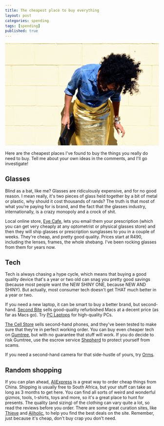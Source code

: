 ```yaml
---
title: The cheapest place to buy everything
layout: post
categories: spending
tags: [spending]
published: true
---
```

<img src="/images/shop.jpg" alt="Looking good" style="max-width:100%">

Here are the cheapest places I've found to buy the things you really do need to buy. Tell me about your own ideas in the comments, and I'll go investigate!

## Glasses
Blind as a bat, like me? Glasses are ridiculously expensive, and for no good reason. I mean really, it's two pieces of glass held together by a bit of metal or plastic, why should it cost thousands of rands? The truth is that most of what you're paying for is brand, and the fact that the glasses industry, internationally, is a crazy monopoly and a crock of shit.

Local online store, [Eye Cafe](http://eyecafe.co.za/), lets you email them your prescription (which you can get very cheaply at any optometrist or physical glasses store) and then they will ship glasses or prescription sunglasses to you in a couple of weeks. They're cheap, and pretty good quality. Prices start at R490, including the lenses, frames, the whole shebang. I've been rocking glasses from them for years now.

## Tech
Tech is always chasing a hype cycle, which means that buying a good quality device that's a year or two old can snag you pretty good savings (because most people want the NEW SHINY ONE, because NEW AND SHINY). But actually, most consumer tech doesn't get THAT much better in a year or two.

If you need a new laptop, it can be smart to buy a better brand, but second-hand. [Second Bite](http://secondbite.co.za/) sells good-quality refurbished Macs at a decent price (as far as Macs go). Try [PC Laptops](https://www.pclaptops.co.za/) for high-quality PCs.

[The Cell Store](https://www.thecellstore.co.za/product-category/certified-pre-owned/) sells second-hand phones, and they've been tested to make sure that they're in perfect working order. You can buy even cheaper tech on [Gumtree](http://gumtree.co.za/), but with no guarantee that stuff will work. If you do decide to risk Gumtree, use the escrow service [Shepherd](https://www.paywithshepherd.com/) to protect yourself from scams.

If you need a second-hand camera for that side-hustle of yours, try [Orms](http://orms.co.za/).

## Random shopping
If you can plan ahead, [AliExpress](https://www.aliexpress.com/) is a great way to order cheap things from China. Shipping is usually free to South Africa, but your stuff can take as long as 3 months to get here. You can find all sorts of weird and wonderful gizmos, tools, t-shirts, toys and more, so it's a great place to hunt for presents. The quality (and sizing) of the clothing can vary quite a lot, so read the reviews before you order. There are some great curation sites, like [Thieve](https://thieve.co/) and [Aliholic](https://aliholic.com/), to help you find the best deals on the site. Remember, just because it's cheap, don't buy crap you don't need.
